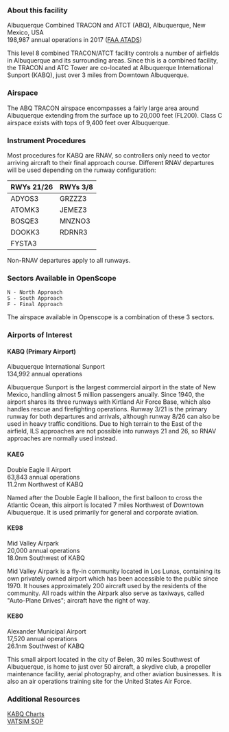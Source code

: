 ### About this facility
Albuquerque Combined TRACON and ATCT (ABQ), Albuquerque, New Mexico, USA  
198,987 annual operations in 2017 ([FAA ATADS](https://aspm.faa.gov/opsnet/sys/Tracon.asp))

This level 8 combined TRACON/ATCT facility controls a number of airfields in Albuquerque and its surrounding areas. Since this is a combined facility, the TRACON and ATC Tower are co-located at Albuquerque International Sunport (KABQ), just over 3 miles from Downtown Albuquerque.

### Airspace
The ABQ TRACON airspace encompasses a fairly large area around Albuquerque extending from the surface up to 20,000 feet (FL200). Class C airspace exists with tops of 9,400 feet over Albuquerque.

### Instrument Procedures
Most procedures for KABQ are RNAV, so controllers only need to vector arriving aircraft to their final approach course. Different RNAV departures will be used depending on the runway configuration:  

| RWYs 21/26 | RWYs 3/8 |
|------------|----------|
| ADYOS3     | GRZZZ3   |
| ATOMK3     | JEMEZ3   |
| BOSQE3     | MNZNO3   |
| DOOKK3     | RDRNR3   |
| FYSTA3     |          |  

Non-RNAV departures apply to all runways.

### Sectors Available in OpenScope
```
N - North Approach
S - South Approach
F - Final Approach
```
The airspace available in Openscope is a combination of these 3 sectors.

### Airports of Interest

#### KABQ (Primary Airport)
Albuquerque International Sunport  
134,992 annual operations

Albuquerque Sunport is the largest commercial airport in the state of New Mexico, handling almost 5 million passengers anually. Since 1940, the airport shares its three runways with Kirtland Air Force Base, which also handles rescue and firefighting operations. Runway 3/21 is the primary runway for both departures and arrivals, although runway 8/26 can also be used in heavy traffic conditions. Due to high terrain to the East of the airfield, ILS approaches are not possible into runways 21 and 26, so RNAV approaches are normally used instead.

#### KAEG
Double Eagle II Airport  
63,843 annual operations  
11.2nm Northwest of KABQ

Named after the Double Eagle II balloon, the first balloon to cross the Atlantic Ocean, this airport is located 7 miles Northwest of Downtown Albuquerque. It is used primarily for general and corporate aviation.

#### KE98
Mid Valley Airpark  
20,000 annual operations  
18.0nm Southwest of KABQ

Mid Valley Airpark is a fly-in community located in Los Lunas, containing its own privately owned airport which has been accessible to the public since 1970. It houses approximately 200 aircraft used by the residents of the community. All roads within the Airpark also serve as taxiways, called "Auto-Plane Drives"; aircraft have the right of way.

#### KE80
Alexander Municipal Airport  
17,520 annual operations  
26.1nm Southwest of KABQ

This small airport located in the city of Belen, 30 miles Southwest of Albuquerque, is home to just over 50 aircraft, a skydive club, a propeller maintenance facility, aerial photography, and other aviation businesses. It is also an air operations training site for the United States Air Force.

### Additional Resources
[KABQ Charts](https://skyvector.com/airport/ABQ/Albuquerque-International-Sunport-Airport)  
[VATSIM SOP](https://zabartcc.org/files/40)
